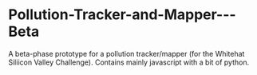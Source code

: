 # Pollution-Tracker-and-Mapper---Beta
A beta-phase prototype for a pollution tracker/mapper (for the Whitehat Siliicon Valley Challenge).
Contains mainly javascript with a bit of python.
